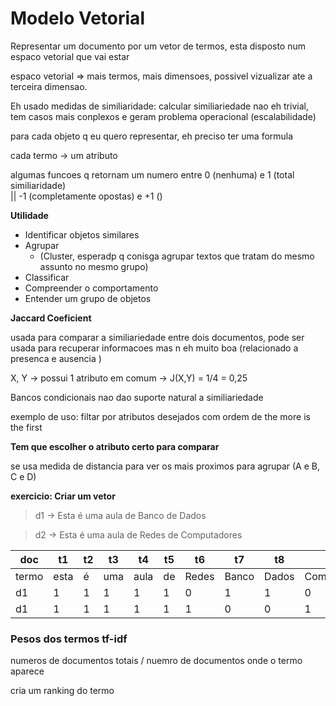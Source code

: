 # Modelo Vetorial

Representar um documento por um vetor de termos, esta disposto num espaco vetorial
que vai estar 

espaco vetorial => mais termos, mais dimensoes, possivel vizualizar ate a terceira
dimensao. 

Eh usado medidas de similiaridade: 
calcular similiariedade nao eh trivial, tem casos mais conplexos e geram problema
operacional (escalabilidade)

para cada objeto q eu quero representar, eh preciso ter uma formula

cada termo -> um atributo

algumas funcoes q retornam um numero entre
0 (nenhuma) e 1 (total similiaridade)       
|| -1 (completamente opostas) e +1 ()

**Utilidade**
- Identificar objetos similares
- Agrupar 
  - (Cluster, esperadp q conisga agrupar textos que tratam do mesmo assunto no mesmo grupo)
- Classificar
- Compreender o comportamento
- Entender um grupo de objetos

**Jaccard Coeficient**

usada para comparar a similiariedade entre dois documentos, pode ser usada para recuperar informacoes mas n eh muito boa (relacionado a presenca e ausencia )

X, Y -> possui 1 atributo em comum -> J(X,Y) = 1/4 = 0,25

Bancos condicionais nao dao suporte natural a similiariedade

exemplo de uso: filtar por atributos desejados com ordem de the more is the first 


**Tem que escolher o atributo certo para comparar**

se usa medida de distancia para ver os mais proximos para agrupar (A e B, C e D)

**exercicio: Criar um vetor**

> d1 -> Esta é uma aula de Banco de Dados  

> d2 -> Esta é uma aula de Redes de Computadores  

doc   | t1   | t2  | t3  | t4   | t5 | t6    | t7    | t8    | t9 
---   | ---  | --- | --- |---   |--- |---    |---    |---    |--- 
termo | esta | é   | uma | aula | de | Redes | Banco | Dados | Computadores 
   d1 | 1    | 1   |   1 | 1    | 1  | 0     | 1     | 1     | 0 
   d1 | 1    | 1   |   1 | 1    | 1  | 1     | 0     | 0     | 1 

 ### Pesos dos termos tf-idf

numeros de documentos totais / nuemro de documentos onde o termo aparece

cria um ranking do termo 
